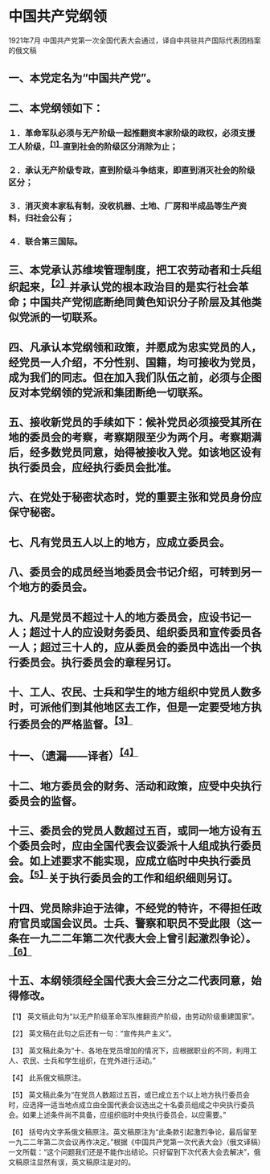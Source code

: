 # 中国共产党纲领
1921年7月
中国共产党第一次全国代表大会通过，译自中共驻共产国际代表团档案的俄文稿

## 一、本党定名为“中国共产党”。
## 二、本党纲领如下：
### １．革命军队必须与无产阶级一起推翻资本家阶级的政权，必须支援工人阶级，<sup>[【1】](#fn1)</sup>直到社会的阶级区分消除为止；
### ２．承认无产阶级专政，直到阶级斗争结束，即直到消灭社会的阶级区分；
### ３．消灭资本家私有制，没收机器、土地、厂房和半成品等生产资料，归社会公有；
### ４．联合第三国际。
## 三、本党承认苏维埃管理制度，把工农劳动者和士兵组织起来，<sup>[【2】](#fn2)</sup>并承认党的根本政治目的是实行社会革命；中国共产党彻底断绝同黄色知识分子阶层及其他类似党派的一切联系。
## 四、凡承认本党纲领和政策，并愿成为忠实党员的人，经党员一人介绍，不分性别、国籍，均可接收为党员，成为我们的同志。但在加入我们队伍之前，必须与企图反对本党纲领的党派和集团断绝一切联系。
## 五、接收新党员的手续如下：候补党员必须接受其所在地的委员会的考察，考察期限至少为两个月。考察期满后，经多数党员同意，始得被接收入党。如该地区设有执行委员会，应经执行委员会批准。
## 六、在党处于秘密状态时，党的重要主张和党员身份应保守秘密。
## 七、凡有党员五人以上的地方，应成立委员会。
## 八、委员会的成员经当地委员会书记介绍，可转到另一个地方的委员会。
## 九、凡是党员不超过十人的地方委员会，应设书记一人；超过十人的应设财务委员、组织委员和宣传委员各一人；超过三十人的，应从委员会的委员中选出一个执行委员会。执行委员会的章程另订。 
## 十、工人、农民、士兵和学生的地方组织中党员人数多时，可派他们到其他地区去工作，但是一定要受地方执行委员会的严格监督。<sup>[【3】](#fn3)</sup>
## 十一、（遗漏——译者）<sup>[【4】](#fn4)</sup>
## 十二、地方委员会的财务、活动和政策，应受中央执行委员会的监督。
## 十三、委员会的党员人数超过五百，或同一地方设有五个委员会时，应由全国代表会议委派十人组成执行委员会。如上述要求不能实现，应成立临时中央执行委员会。<sup>[【5】](#fn5)</sup>关于执行委员会的工作和组织细则另订。
## 十四、党员除非迫于法律，不经党的特许，不得担任政府官员或国会议员。士兵、警察和职员不受此限（这一条在一九二二年第二次代表大会上曾引起激烈争论）。<sup>[【6】](#fn6)</sup>
## 十五、本纲领须经全国代表大会三分之二代表同意，始得修改。 

<a name="fn1">【1】</a> 英文稿此句为“以无产阶级革命军队推翻资产阶级，由劳动阶级重建国家”。

<a name="fn2">【2】</a> 英文稿在此句之后还有一句：“宣传共产主义”。

<a name="fn3">【3】</a> 英文稿此条为“十、各地在党员增加的情况下，应根据职业的不同，利用工人、农民、士兵和学生组织，在党外进行活动。”

<a name="fn4">【4】</a> 此系俄文稿原注。

<a name="fn5">【5】</a> 英文稿此条为“在党员人数超过五百，或已成立五个以上地方执行委员会时，应选择一适当地点成立由全国代表会议选出之十名委员组成之中央执行委员会。如果上述条件尚不具备，应组织临时中央执行委员会，以应需要。”

<a name="fn6">【6】</a> 括号内文字系俄文稿原注。英文稿原注为“此条款引起激烈争论，最后留至一九二二年第二次会议再作决定。”根据《中国共产党第一次代表大会》（俄文译稿）一文所载：“这个问题我们还是不能作出结论。只好留到下次代表大会去解决”，俄文稿原注显然有误，英文稿原注是对的。
